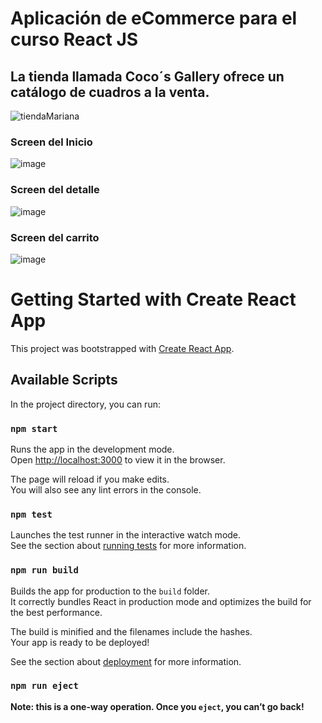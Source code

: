 # Aplicación de eCommerce para el curso React JS
## La tienda llamada Coco´s Gallery ofrece un catálogo de cuadros a la venta.

![tiendaMariana](https://user-images.githubusercontent.com/78000027/127753835-3ef28fb0-c0f1-4178-91d6-5f7aad7ed10b.gif)


### Screen del Inicio
![image](https://user-images.githubusercontent.com/78000027/127727386-6021835d-6262-43d9-8c55-2fefbf2168b3.png)

### Screen del detalle
![image](https://user-images.githubusercontent.com/78000027/127727427-0ba98e80-3e42-4be0-b871-58accbb4fb60.png)

### Screen del carrito
![image](https://user-images.githubusercontent.com/78000027/127727633-be496ce1-ba92-4393-8d08-069a091438cf.png)


# Getting Started with Create React App

This project was bootstrapped with [Create React App](https://github.com/facebook/create-react-app).

## Available Scripts

In the project directory, you can run:

### `npm start`

Runs the app in the development mode.\
Open [http://localhost:3000](http://localhost:3000) to view it in the browser.

The page will reload if you make edits.\
You will also see any lint errors in the console.

### `npm test`

Launches the test runner in the interactive watch mode.\
See the section about [running tests](https://facebook.github.io/create-react-app/docs/running-tests) for more information.

### `npm run build`

Builds the app for production to the `build` folder.\
It correctly bundles React in production mode and optimizes the build for the best performance.

The build is minified and the filenames include the hashes.\
Your app is ready to be deployed!

See the section about [deployment](https://facebook.github.io/create-react-app/docs/deployment) for more information.

### `npm run eject`

**Note: this is a one-way operation. Once you `eject`, you can’t go back!**

